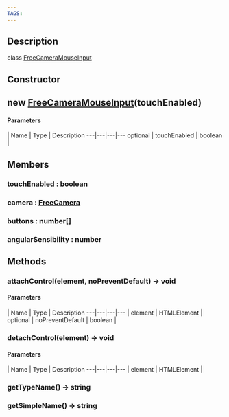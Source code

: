 ```yaml
---
TAGS:
---
```

## Description

class [FreeCameraMouseInput](/classes/3.0/FreeCameraMouseInput)



## Constructor

## new [FreeCameraMouseInput](/classes/3.0/FreeCameraMouseInput)(touchEnabled)



#### Parameters
 | Name | Type | Description
---|---|---|---
optional | touchEnabled | boolean |   

## Members

### touchEnabled : boolean



### camera : [FreeCamera](/classes/3.0/FreeCamera)



### buttons : number[]



### angularSensibility : number



## Methods

### attachControl(element, noPreventDefault) &rarr; void



#### Parameters
 | Name | Type | Description
---|---|---|---
 | element | HTMLElement |   
optional | noPreventDefault | boolean |   
### detachControl(element) &rarr; void



#### Parameters
 | Name | Type | Description
---|---|---|---
 | element | HTMLElement |   

### getTypeName() &rarr; string


### getSimpleName() &rarr; string


